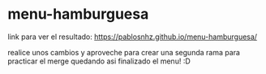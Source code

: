# menu-hamburguesa

link para ver el resultado: https://pablosnhz.github.io/menu-hamburguesa/

realice unos cambios y aproveche para crear una segunda rama para practicar el merge quedando asi finalizado el menu! :D
